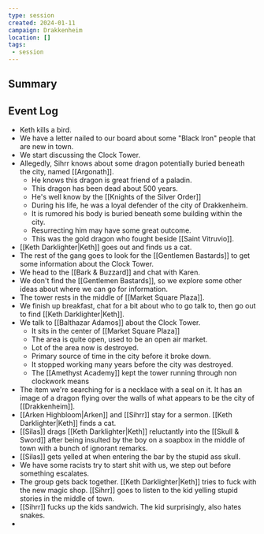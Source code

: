 ```yaml
---
type: session
created: 2024-01-11
campaign: Drakkenheim
location: []
tags:
 - session
---
```



## Summary

## Event Log

- Keth kills a bird.
- We have a letter nailed to our board about some "Black Iron" people that are new in town.
- We start discussing the Clock Tower.
- Allegedly, Sihrr knows about some dragon potentially buried beneath the city, named [[Argonath]].
	- He knows this dragon is great friend of a paladin.
	- This dragon has been dead about 500 years.
	- He's well know by the [[Knights of the Silver Order]]
	- During his life, he was a loyal defender of the city of Drakkenheim.
	- It is rumored his body is buried beneath some building within the city.
	- Resurrecting him may have some great outcome.
	- This was the gold dragon who fought beside [[Saint Vitruvio]].
- [[Keth Darklighter|Keth]] goes out and finds us a cat.
- The rest of the gang goes to look for the [[Gentlemen Bastards]] to get some information about the Clock Tower.
- We head to the [[Bark & Buzzard]] and chat with Karen.
- We don't find the [[Gentlemen Bastards]], so we explore some other ideas about where we can go for information.
- The tower rests in the middle of [[Market Square Plaza]].
- We finish up breakfast, chat for a bit about who to go talk to, then go out to find [[Keth Darklighter|Keth]].
- We talk to [[Balthazar Adamos]] about the Clock Tower.
	- It sits in the center of [[Market Square Plaza]]
	- The area is quite open, used to be an open air market.
	- Lot of the area now is destroyed.
	- Primary source of time in the city before it broke down.
	- It stopped working many years before the city was destroyed.
	- The [[Amethyst Academy]] kept the tower running through non clockwork means
- The item we're searching for is a necklace with a seal on it. It has an image of a dragon flying over the walls of what appears to be the city of [[Drakkenheim]].
- [[Arken Highbloom|Arken]] and [[Sihrr]] stay for a sermon. [[Keth Darklighter|Keth]] finds a cat.
- [[Silas]] drags [[Keth Darklighter|Keth]] reluctantly into the [[Skull & Sword]] after being insulted by the boy on a soapbox in the middle of town with a bunch of ignorant remarks.
- [[Silas]] gets yelled at when entering the bar by the stupid ass skull.
- We have some racists try to start shit with us, we step out before something escalates.
- The group gets back together. [[Keth Darklighter|Keth]] tries to fuck with the new magic shop. [[Sihrr]] goes to listen to the kid yelling stupid stories in the middle of town.
- [[Sihrr]] fucks up the kids sandwich. The kid surprisingly, also hates snakes.
- 



